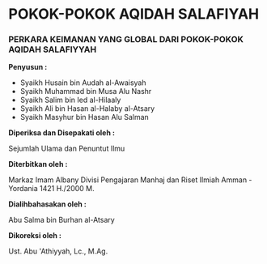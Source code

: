 POKOK-POKOK AQIDAH SALAFIYAH
=======

### PERKARA KEIMANAN YANG GLOBAL DARI POKOK-POKOK AQIDAH SALAFIYYAH

**Penyusun :**

* Syaikh Husain bin Audah al-Awaisyah
* Syaikh Muhammad bin Musa Alu Nashr
* Syaikh Salim bin Ied al-Hilaaly
* Syaikh Ali bin Hasan al-Halaby al-Atsary
* Syaikh Masyhur bin Hasan Alu Salman


**Diperiksa dan Disepakati oleh :**

Sejumlah Ulama dan Penuntut Ilmu

**Diterbitkan oleh :**

Markaz Imam Albany
Divisi Pengajaran Manhaj dan Riset Ilmiah
Amman - Yordania
1421 H./2000 M.

**Dialihbahasakan oleh :**

Abu Salma bin Burhan al-Atsary

**Dikoreksi oleh :**

Ust. Abu 'Athiyyah, Lc., M.Ag.
